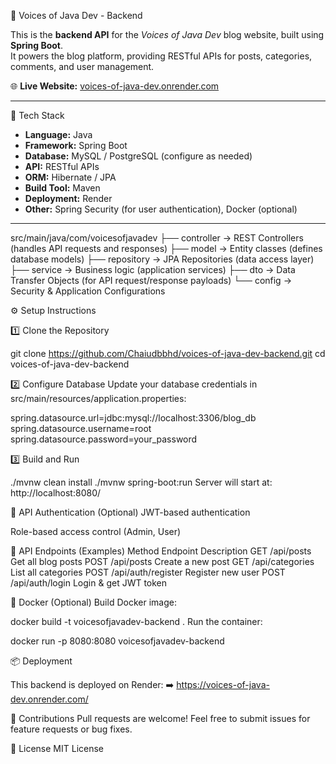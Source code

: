 📝 Voices of Java Dev - Backend

This is the **backend API** for the _Voices of Java Dev_ blog website, built using **Spring Boot**.  
It powers the blog platform, providing RESTful APIs for posts, categories, comments, and user management.

🌐 **Live Website:** [voices-of-java-dev.onrender.com](https://voices-of-java-dev.onrender.com/)

---

🚀 Tech Stack

- **Language:** Java
- **Framework:** Spring Boot
- **Database:** MySQL / PostgreSQL (configure as needed)
- **API:** RESTful APIs
- **ORM:** Hibernate / JPA
- **Build Tool:** Maven
- **Deployment:** Render
- **Other:** Spring Security (for user authentication), Docker (optional)

---

src/main/java/com/voicesofjavadev
├── controller      → REST Controllers (handles API requests and responses)
├── model           → Entity classes (defines database models)
├── repository      → JPA Repositories (data access layer)
├── service         → Business logic (application services)
├── dto             → Data Transfer Objects (for API request/response payloads)
└── config          → Security & Application Configurations




⚙️ Setup Instructions

1️⃣ Clone the Repository

git clone https://github.com/Chaiudbbhd/voices-of-java-dev-backend.git
cd voices-of-java-dev-backend

2️⃣ Configure Database
Update your database credentials in src/main/resources/application.properties:

spring.datasource.url=jdbc:mysql://localhost:3306/blog_db
spring.datasource.username=root
spring.datasource.password=your_password

3️⃣ Build and Run

./mvnw clean install
./mvnw spring-boot:run
Server will start at: http://localhost:8080/

🔐 API Authentication (Optional)
JWT-based authentication

Role-based access control (Admin, User)

📑 API Endpoints (Examples)
Method	Endpoint	Description
GET	/api/posts	Get all blog posts
POST	/api/posts	Create a new post
GET	/api/categories	List all categories
POST	/api/auth/register	Register new user
POST	/api/auth/login	Login & get JWT token

🐳 Docker (Optional)
Build Docker image:


docker build -t voicesofjavadev-backend .
Run the container:

docker run -p 8080:8080 voicesofjavadev-backend

📦 Deployment

This backend is deployed on Render:
➡️ https://voices-of-java-dev.onrender.com/

🙌 Contributions
Pull requests are welcome! Feel free to submit issues for feature requests or bug fixes.

📄 License
MIT License

